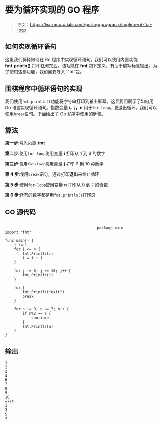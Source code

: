 # 要为循环实现的 GO 程序

> 原文：<https://learnetutorials.com/golang/programs/implement-for-loop>

## 如何实现循环语句

这里我们解释如何在 Go 程序中实现循环语句。我们可以使用内置功能 **fmt.println()** 打印任何东西。该功能在 **fmt** 包下定义，有助于编写标准输出。为了使用这些功能，我们需要导入“fmt”包。

## 围棋程序中循环语句的实现

我们使用`fmt.println()`功能将字符串打印到输出屏幕。这里我们展示了如何用 Go 语言实现循环语句。指数变量 **i，j，n** 用于`for-loop`。要退出循环，我们可以使用`break`语句。下面给出了 Go 程序中使用的步骤。

## 算法

**第一步**:导入包裹 **fmt**

**第二步**:使用`for-loop`使用变量 **i** 打印从 1 到 4 的数字

**第三步**:使用`for-loop`使用变量 **j** 打印 6 到 10 的数字

**第 4 步**:使用`break`语句，通过打印**退出**来终止循环

**第 5 步**:使用`for-loop`使用变量 **n** 打印从 0 到 7 的奇数

**第 6 步**:所有的数字都是用`fmt.println()`打印的

## GO 源代码

```

                                          package main
import "fmt"

func main() {
    i := 1
    for i <= 4 {
        fmt.Println(i)
        i = i + 1
    }

    for j := 6; j <= 10; j++ {
        fmt.Println(j)
    }

    for {
        fmt.Println("exit")
        break
    }

    for n := 0; n <= 7; n++ {
        if n%2 == 0 {
            continue
        }
        fmt.Println(n)
    }
}

```

## 输出

```
1
2
3
4
6
7
8
9
10
exit
1
3
5
7
```